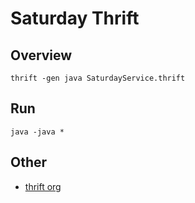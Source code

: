# Saturday Thrift

## Overview

```shell
thrift -gen java SaturdayService.thrift
```

## Run

```shell
java -java *
```



## Other

- [thrift org](http://thrift.apache.org/)




